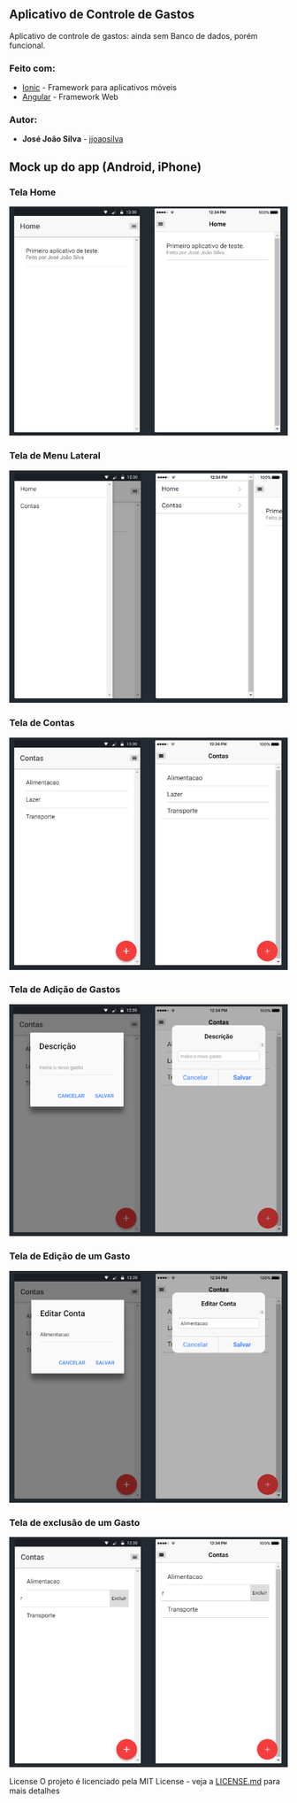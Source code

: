 ## Aplicativo de Controle de Gastos

Aplicativo de controle de gastos: ainda sem Banco de dados, porém funcional. 

### Feito com:

* [Ionic](https://ionicframework.com/) - Framework para aplicativos móveis
* [Angular](https://angular.io/) - Framework Web

### Autor:

* **José João Silva** - [jjoaosilva](https://github.com/jjoaosilva/)

## Mock up do app (Android, iPhone)

### Tela Home



![alt text](https://github.com/jjoaosilva/PrimeiroAppIonic/blob/master/MOCKUP/TelaHome.png?raw=true)

### Tela de Menu Lateral

![alt text](https://github.com/jjoaosilva/PrimeiroAppIonic/blob/master/MOCKUP/TelaMenu.png?raw=true)

### Tela de Contas

![alt text](https://github.com/jjoaosilva/PrimeiroAppIonic/blob/master/MOCKUP/TelaContas.png?raw=true)

### Tela de Adição de Gastos

![alt text](https://github.com/jjoaosilva/PrimeiroAppIonic/blob/master/MOCKUP/TelaAdicionar.png?raw=true)

### Tela de Edição de um Gasto

![alt text](https://github.com/jjoaosilva/PrimeiroAppIonic/blob/master/MOCKUP/TelaEdicao.png?raw=true)

### Tela de exclusão de um Gasto

![alt text](https://github.com/jjoaosilva/PrimeiroAppIonic/blob/master/MOCKUP/TelaExcluir.png?raw=true)

License
O projeto é licenciado pela MIT License - veja a [LICENSE.md](LICENSE) para mais detalhes
